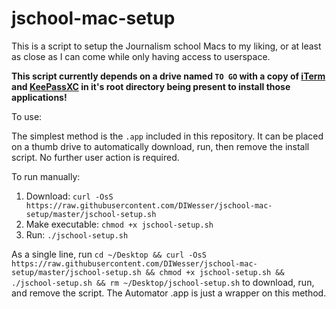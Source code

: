 # jschool-mac-setup

This is a script to setup the Journalism school Macs to my liking, or at least as close as I can come while only having access to userspace.  

**This script currently depends on a drive named `TO GO` with a copy of [iTerm](https://www.iterm2.com/) and [KeePassXC](https://keepassxc.org/) in it's root directory being present to install those applications!**  

To use:  

The simplest method is the `.app` included in this repository. It can be placed on a thumb drive to automatically download, run, then remove the install script. No further user action is required.  

To run manually:    

1. Download: `curl -OsS https://raw.githubusercontent.com/DIWesser/jschool-mac-setup/master/jschool-setup.sh`
2. Make executable: `chmod +x jschool-setup.sh`
3. Run: `./jschool-setup.sh`

As a single line, run `cd ~/Desktop && curl -OsS https://raw.githubusercontent.com/DIWesser/jschool-mac-setup/master/jschool-setup.sh && chmod +x jschool-setup.sh && ./jschool-setup.sh && rm ~/Desktop/jschool-setup.sh` to download, run, and remove the script. The Automator .app is just a wrapper on this method.  
